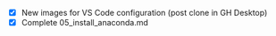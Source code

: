 - [x] New images for VS Code configuration (post clone in GH Desktop)
- [x] Complete 05_install_anaconda.md
